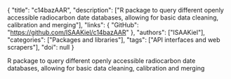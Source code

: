 {
  "title": "c14bazAAR",
  "description": ["R package to query different openly accessible radiocarbon date databases, allowing for basic data cleaning, calibration and merging"],
  "links": {
    "GitHub": "https://github.com/ISAAKiel/c14bazAAR"
  },
  "authors": ["ISAAKiel"],
  "categories": ["Packages and libraries"],
  "tags": ["API interfaces and web scrapers"],
  "doi": null
}

<!-- Generated by csv2md.R – do not edit by hand -->

R package to query different openly accessible radiocarbon date databases, allowing for basic data cleaning, calibration and merging